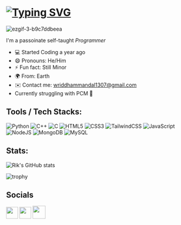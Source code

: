 [![Typing SVG](https://readme-typing-svg.demolab.com?font=Fira+Code&size=30&pause=1000&color=11F726&width=435&lines=Hello+There%2C+It's+Rik+%3AD)](https://git.io/typing-svg)
================================================================================================================================================================

![ezgif-3-b9c7ddbeea](https://user-images.githubusercontent.com/95538354/233770978-0d2f0b1c-7d66-44ae-8d47-ff8485cbfca2.gif)


I'm a passoinate self-taught _Programmer_ 

- 💻 Started Coding a year ago
- 😄 Pronouns: He/Him
- ⚡ Fun fact: Still Minor
- 🌍 From: Earth
- ✉️ Contact me: wriddhammandal1307@gmail.com
- Currently struggling with PCM 🙂

<h2> Tools / Tech Stacks: </h2>

![Python](https://img.shields.io/badge/python-3670A0?style=for-the-badge&logo=python&logoColor=ffdd54)
![C++](https://img.shields.io/badge/c++-%2300599C.svg?style=for-the-badge&logo=c%2B%2B&logoColor=white)
![C](https://img.shields.io/badge/c-%2300599C.svg?style=for-the-badge&logo=c&logoColor=white)
![HTML5](https://img.shields.io/badge/html5-%23E34F26.svg?style=for-the-badge&logo=html5&logoColor=white)
![CSS3](https://img.shields.io/badge/css3-%231572B6.svg?style=for-the-badge&logo=css3&logoColor=white)
![TailwindCSS](https://img.shields.io/badge/tailwindcss-%2338B2AC.svg?style=for-the-badge&logo=tailwind-css&logoColor=white)
![JavaScript](https://img.shields.io/badge/javascript-%23323330.svg?style=for-the-badge&logo=javascript&logoColor=%23F7DF1E)
![NodeJS](https://img.shields.io/badge/node.js-6DA55F?style=for-the-badge&logo=node.js&logoColor=white)
![MongoDB](https://img.shields.io/badge/MongoDB-%234ea94b.svg?style=for-the-badge&logo=mongodb&logoColor=white)
![MySQL](https://img.shields.io/badge/mysql-%2300f.svg?style=for-the-badge&logo=mysql&logoColor=white)

<h2> Stats: </h2>

![Rik's GitHub stats](https://github-readme-stats.vercel.app/api?username=its-your-invi&hide=stars&count_private=true&theme=radical)

![trophy](https://github-profile-trophy.vercel.app/?username=its-your-invi&theme=onedark)

<h2> Socials </h2>

<p align="left"> <a href="https://www.github.com/its-your-invi" target="_blank" rel="noreferrer"><img src="https://user-images.githubusercontent.com/95538354/233769462-ca55ef50-1fc9-4bc2-beb8-60224622f14e.svg" width="32" height="32" /></a> <a href="https://www.instagram.com/its_your_invi/" target="_blank" rel="noreferrer"><img src="https://user-images.githubusercontent.com/95538354/233769194-bb608fcb-e762-43ab-8e56-6d132ad487d3.svg" width="32" height="32" /></a>
<a href="https://t.me/its_your_invi/" target="_blank" rel="noreferrer"><img src="https://user-images.githubusercontent.com/95538354/233769379-93c9a2c4-78af-4395-b397-7f831a5821fc.png" width="35" height="35" /></a></p>


